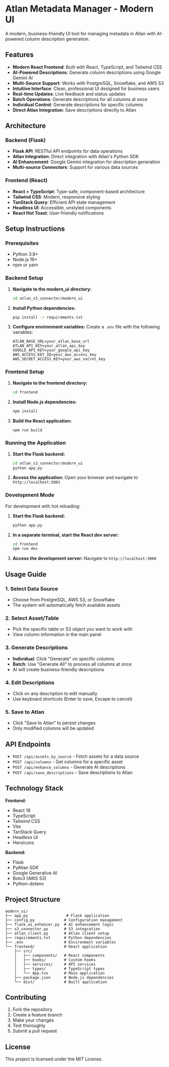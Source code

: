 # Atlan Metadata Manager - Modern UI

A modern, business-friendly UI tool for managing metadata in Atlan with AI-powered column description generation.

## Features

- **Modern React Frontend**: Built with React, TypeScript, and Tailwind CSS
- **AI-Powered Descriptions**: Generate column descriptions using Google Gemini AI
- **Multi-Source Support**: Works with PostgreSQL, Snowflake, and AWS S3
- **Intuitive Interface**: Clean, professional UI designed for business users
- **Real-time Updates**: Live feedback and status updates
- **Batch Operations**: Generate descriptions for all columns at once
- **Individual Control**: Generate descriptions for specific columns
- **Direct Atlan Integration**: Save descriptions directly to Atlan

## Architecture

### Backend (Flask)
- **Flask API**: RESTful API endpoints for data operations
- **Atlan Integration**: Direct integration with Atlan's Python SDK
- **AI Enhancement**: Google Gemini integration for description generation
- **Multi-source Connectors**: Support for various data sources

### Frontend (React)
- **React + TypeScript**: Type-safe, component-based architecture
- **Tailwind CSS**: Modern, responsive styling
- **TanStack Query**: Efficient API state management
- **Headless UI**: Accessible, unstyled components
- **React Hot Toast**: User-friendly notifications

## Setup Instructions

### Prerequisites
- Python 3.8+
- Node.js 16+
- npm or yarn

### Backend Setup

1. **Navigate to the modern_ui directory:**
   ```bash
   cd atlan_s3_connector/modern_ui
   ```

2. **Install Python dependencies:**
   ```bash
   pip install -r requirements.txt
   ```

3. **Configure environment variables:**
   Create a `.env` file with the following variables:
   ```env
   ATLAN_BASE_URL=your_atlan_base_url
   ATLAN_API_KEY=your_atlan_api_key
   GOOGLE_API_KEY=your_google_api_key
   AWS_ACCESS_KEY_ID=your_aws_access_key
   AWS_SECRET_ACCESS_KEY=your_aws_secret_key
   ```

### Frontend Setup

1. **Navigate to the frontend directory:**
   ```bash
   cd frontend
   ```

2. **Install Node.js dependencies:**
   ```bash
   npm install
   ```

3. **Build the React application:**
   ```bash
   npm run build
   ```

### Running the Application

1. **Start the Flask backend:**
   ```bash
   cd atlan_s3_connector/modern_ui
   python app.py
   ```

2. **Access the application:**
   Open your browser and navigate to `http://localhost:5001`

### Development Mode

For development with hot reloading:

1. **Start the Flask backend:**
   ```bash
   python app.py
   ```

2. **In a separate terminal, start the React dev server:**
   ```bash
   cd frontend
   npm run dev
   ```

3. **Access the development server:**
   Navigate to `http://localhost:3000`

## Usage Guide

### 1. Select Data Source
- Choose from PostgreSQL, AWS S3, or Snowflake
- The system will automatically fetch available assets

### 2. Select Asset/Table
- Pick the specific table or S3 object you want to work with
- View column information in the main panel

### 3. Generate Descriptions
- **Individual**: Click "Generate" on specific columns
- **Batch**: Use "Generate All" to process all columns at once
- AI will create business-friendly descriptions

### 4. Edit Descriptions
- Click on any description to edit manually
- Use keyboard shortcuts (Enter to save, Escape to cancel)

### 5. Save to Atlan
- Click "Save to Atlan" to persist changes
- Only modified columns will be updated

## API Endpoints

- `POST /api/assets_by_source` - Fetch assets for a data source
- `POST /api/columns` - Get columns for a specific asset
- `POST /api/enhance_columns` - Generate AI descriptions
- `POST /api/save_descriptions` - Save descriptions to Atlan

## Technology Stack

**Frontend:**
- React 18
- TypeScript
- Tailwind CSS
- Vite
- TanStack Query
- Headless UI
- Heroicons

**Backend:**
- Flask
- PyAtlan SDK
- Google Generative AI
- Boto3 (AWS S3)
- Python-dotenv

## Project Structure

```
modern_ui/
├── app.py                 # Flask application
├── config.py             # Configuration management
├── flask_ai_enhancer.py  # AI enhancement logic
├── s3_connector.py       # S3 integration
├── atlan_client.py       # Atlan client setup
├── requirements.txt      # Python dependencies
├── .env                  # Environment variables
└── frontend/             # React application
    ├── src/
    │   ├── components/   # React components
    │   ├── hooks/        # Custom hooks
    │   ├── services/     # API services
    │   ├── types/        # TypeScript types
    │   └── App.tsx       # Main application
    ├── package.json      # Node.js dependencies
    └── dist/             # Built application
```

## Contributing

1. Fork the repository
2. Create a feature branch
3. Make your changes
4. Test thoroughly
5. Submit a pull request

## License

This project is licensed under the MIT License.